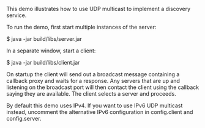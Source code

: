 This demo illustrates how to use UDP multicast to implement a
discovery service.

To run the demo, first start multiple instances of the server:

$ java -jar build/libs/server.jar

In a separate window, start a client:

$ java -jar build/libs/client.jar

On startup the client will send out a broadcast message containing a
callback proxy and waits for a response. Any servers that are up and 
listening on the broadcast port will then contact the client using the
callback saying they are available. The client selects a server and
proceeds.

By default this demo uses IPv4. If you want to use IPv6 UDP multicast
instead, uncomment the alternative IPv6 configuration in config.client
and config.server.
